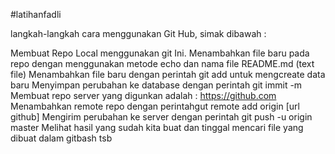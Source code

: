 #latihanfadli

langkah-langkah cara menggunakan Git Hub, simak dibawah :

Membuat Repo Local menggunakan git Ini.
Menambahkan file baru pada repo dengan menggunakan metode echo dan nama file README.md (text file)
Menambahkan file baru dengan perintah git add untuk mengcreate data baru
Menyimpan perubahan ke database dengan perintah git immit -m
Membuat repo server yang digunkan adalah : https://github.com
Menambahkan remote repo dengan perintahgut remote add origin [url github]
Mengirim perubahan ke server dengan perintah git push -u origin master
Melihat hasil yang sudah kita buat dan tinggal mencari file yang dibuat dalam gitbash tsb
